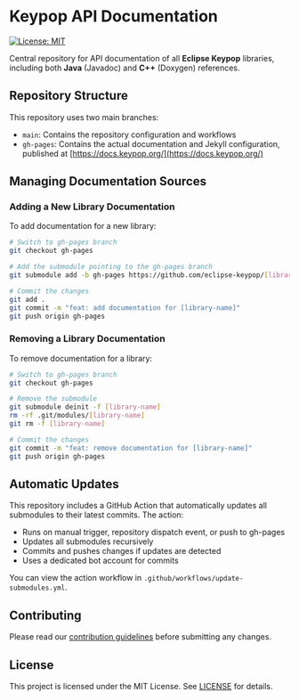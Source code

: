 # Keypop API Documentation

[![License: MIT](https://img.shields.io/badge/License-MIT-yellow.svg)](https://opensource.org/licenses/MIT)

Central repository for API documentation of all **Eclipse Keypop** libraries, including both **Java** (Javadoc) and
**C++** (Doxygen) references.

## Repository Structure

This repository uses two main branches:
- `main`: Contains the repository configuration and workflows
- `gh-pages`: Contains the actual documentation and Jekyll configuration, published at [https://docs.keypop.org/](https://docs.keypop.org/)

## Managing Documentation Sources

### Adding a New Library Documentation

To add documentation for a new library:

```bash
# Switch to gh-pages branch
git checkout gh-pages

# Add the submodule pointing to the gh-pages branch
git submodule add -b gh-pages https://github.com/eclipse-keypop/[library-name].git [library-name]

# Commit the changes
git add .
git commit -m "feat: add documentation for [library-name]"
git push origin gh-pages
```

### Removing a Library Documentation

To remove documentation for a library:

```bash
# Switch to gh-pages branch
git checkout gh-pages

# Remove the submodule
git submodule deinit -f [library-name]
rm -rf .git/modules/[library-name]
git rm -f [library-name]

# Commit the changes
git commit -m "feat: remove documentation for [library-name]"
git push origin gh-pages
```

## Automatic Updates

This repository includes a GitHub Action that automatically updates all submodules to their latest commits. The action:

- Runs on manual trigger, repository dispatch event, or push to gh-pages
- Updates all submodules recursively
- Commits and pushes changes if updates are detected
- Uses a dedicated bot account for commits

You can view the action workflow in `.github/workflows/update-submodules.yml`.

## Contributing

Please read our [contribution guidelines](https://keypop.org/community/contributing/) before submitting any changes.

## License

This project is licensed under the MIT License. See [LICENSE](LICENSE) for details.